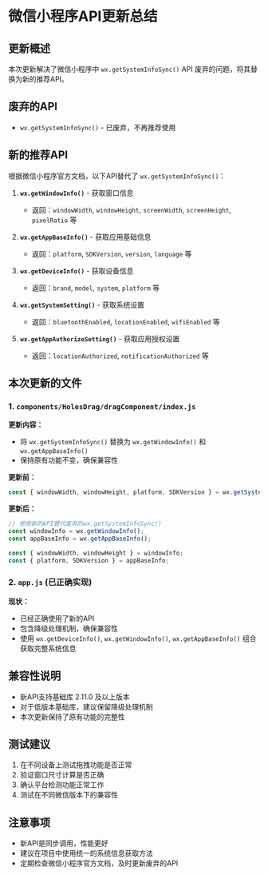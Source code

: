 # 微信小程序API更新总结

## 更新概述
本次更新解决了微信小程序中 `wx.getSystemInfoSync()` API 废弃的问题，将其替换为新的推荐API。

## 废弃的API
- `wx.getSystemInfoSync()` - 已废弃，不再推荐使用

## 新的推荐API
根据微信小程序官方文档，以下API替代了 `wx.getSystemInfoSync()`：

1. **`wx.getWindowInfo()`** - 获取窗口信息
   - 返回：`windowWidth`, `windowHeight`, `screenWidth`, `screenHeight`, `pixelRatio` 等

2. **`wx.getAppBaseInfo()`** - 获取应用基础信息
   - 返回：`platform`, `SDKVersion`, `version`, `language` 等

3. **`wx.getDeviceInfo()`** - 获取设备信息
   - 返回：`brand`, `model`, `system`, `platform` 等

4. **`wx.getSystemSetting()`** - 获取系统设置
   - 返回：`bluetoothEnabled`, `locationEnabled`, `wifiEnabled` 等

5. **`wx.getAppAuthorizeSetting()`** - 获取应用授权设置
   - 返回：`locationAuthorized`, `notificationAuthorized` 等

## 本次更新的文件

### 1. `components/HolesDrag/dragComponent/index.js`
**更新内容：**
- 将 `wx.getSystemInfoSync()` 替换为 `wx.getWindowInfo()` 和 `wx.getAppBaseInfo()`
- 保持原有功能不变，确保兼容性

**更新前：**
```javascript
const { windowWidth, windowHeight, platform, SDKVersion } = wx.getSystemInfoSync();
```

**更新后：**
```javascript
// 使用新的API替代废弃的wx.getSystemInfoSync()
const windowInfo = wx.getWindowInfo();
const appBaseInfo = wx.getAppBaseInfo();

const { windowWidth, windowHeight } = windowInfo;
const { platform, SDKVersion } = appBaseInfo;
```

### 2. `app.js` (已正确实现)
**现状：**
- 已经正确使用了新的API
- 包含降级处理机制，确保兼容性
- 使用 `wx.getDeviceInfo()`, `wx.getWindowInfo()`, `wx.getAppBaseInfo()` 组合获取完整系统信息

## 兼容性说明
- 新API支持基础库 2.11.0 及以上版本
- 对于低版本基础库，建议保留降级处理机制
- 本次更新保持了原有功能的完整性

## 测试建议
1. 在不同设备上测试拖拽功能是否正常
2. 验证窗口尺寸计算是否正确
3. 确认平台检测功能正常工作
4. 测试在不同微信版本下的兼容性

## 注意事项
- 新API是同步调用，性能更好
- 建议在项目中使用统一的系统信息获取方法
- 定期检查微信小程序官方文档，及时更新废弃的API 
